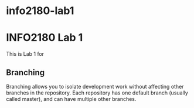 # info2180-lab1
# INFO2180 Lab 1

This is Lab 1 for <David Downey>

## Branching

Branching allows you to isolate development work without affecting other branches in the repository. Each repository has one default branch (usually called master), and can have multiple other branches.
